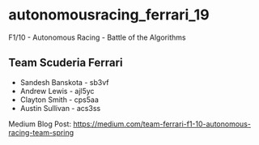 # autonomousracing_ferrari_19
F1/10 - Autonomous Racing - Battle of the Algorithms 

## Team Scuderia Ferrari
- Sandesh Banskota - sb3vf
- Andrew Lewis     - ajl5yc
- Clayton Smith    - cps5aa
- Austin Sullivan  - acs3ss

Medium Blog Post: https://medium.com/team-ferrari-f1-10-autonomous-racing-team-spring
